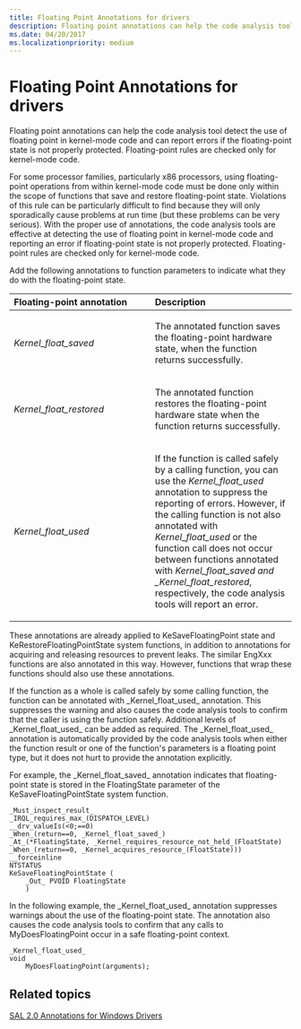 ```yaml
---
title: Floating Point Annotations for drivers
description: Floating point annotations can help the code analysis tool detect the use of floating point in kernel-mode code and can report errors if the floating-point state is not properly protected. Floating-point rules are checked only for kernel-mode code.
ms.date: 04/20/2017
ms.localizationpriority: medium
---
```


# Floating Point Annotations for drivers


Floating point annotations can help the code analysis tool detect the use of floating point in kernel-mode code and can report errors if the floating-point state is not properly protected. Floating-point rules are checked only for kernel-mode code.

For some processor families, particularly x86 processors, using floating-point operations from within kernel-mode code must be done only within the scope of functions that save and restore floating-point state. Violations of this rule can be particularly difficult to find because they will only sporadically cause problems at run time (but these problems can be very serious). With the proper use of annotations, the code analysis tools are effective at detecting the use of floating point in kernel-mode code and reporting an error if floating-point state is not properly protected. Floating-point rules are checked only for kernel-mode code.

Add the following annotations to function parameters to indicate what they do with the floating-point state.

<table>
<colgroup>
<col width="50%" />
<col width="50%" />
</colgroup>
<thead>
<tr class="header">
<th align="left">Floating-point annotation</th>
<th align="left">Description</th>
</tr>
</thead>
<tbody>
<tr class="odd">
<td align="left"><p><span id="_Kernel_float_saved_"></span><span id="_kernel_float_saved_"></span><span id="_KERNEL_FLOAT_SAVED_"></span><em>Kernel_float_saved</em></p></td>
<td align="left"><p>The annotated function saves the floating-point hardware state, when the function returns successfully.</p></td>
</tr>
<tr class="even">
<td align="left"><p><span id="_Kernel_float_restored_"></span><span id="_kernel_float_restored_"></span><span id="_KERNEL_FLOAT_RESTORED_"></span><em>Kernel_float_restored</em></p></td>
<td align="left"><p>The annotated function restores the floating-point hardware state when the function returns successfully.</p></td>
</tr>
<tr class="odd">
<td align="left"><p><span id="_Kernel_float_used_"></span><span id="_kernel_float_used_"></span><span id="_KERNEL_FLOAT_USED_"></span><em>Kernel_float_used</em></p></td>
<td align="left"><p>If the function is called safely by a calling function, you can use the <em>Kernel_float_used</em> annotation to suppress the reporting of errors. However, if the calling function is not also annotated with <em>Kernel_float_used</em> or the function call does not occur between functions annotated with <em>Kernel_float_saved and _Kernel_float_restored</em>, respectively, the code analysis tools will report an error.</p></td>
</tr>
</tbody>
</table>



These annotations are already applied to KeSaveFloatingPoint state and KeRestoreFloatingPointState system functions, in addition to annotations for acquiring and releasing resources to prevent leaks. The similar EngXxx functions are also annotated in this way. However, functions that wrap these functions should also use these annotations.

If the function as a whole is called safely by some calling function, the function can be annotated with \_Kernel\_float\_used\_ annotation. This suppresses the warning and also causes the code analysis tools to confirm that the caller is using the function safely. Additional levels of \_Kernel\_float\_used\_ can be added as required. The \_Kernel\_float\_used\_ annotation is automatically provided by the code analysis tools when either the function result or one of the function's parameters is a floating point type, but it does not hurt to provide the annotation explicitly.

For example, the \_Kernel\_float\_saved\_ annotation indicates that floating-point state is stored in the FloatingState parameter of the KeSaveFloatingPointState system function.

```ManagedCPlusPlus
_Must_inspect_result_  
_IRQL_requires_max_(DISPATCH_LEVEL)  
__drv_valueIs(<0;==0)  
_When_(return==0, _Kernel_float_saved_)  
_At_(*FloatingState, _Kernel_requires_resource_not_held_(FloatState) _When_(return==0, _Kernel_acquires_resource_(FloatState)))  
__forceinline  
NTSTATUS  
KeSaveFloatingPointState (  
    _Out_ PVOID FloatingState  
    )  
```

In the following example, the \_Kernel\_float\_used\_ annotation suppresses warnings about the use of the floating-point state. The annotation also causes the code analysis tools to confirm that any calls to MyDoesFloatingPoint occur in a safe floating-point context.

```
_Kernel_float_used_
void
    MyDoesFloatingPoint(arguments);
```

## <span id="related_topics"></span>Related topics


[SAL 2.0 Annotations for Windows Drivers](sal-2-annotations-for-windows-drivers.md)











